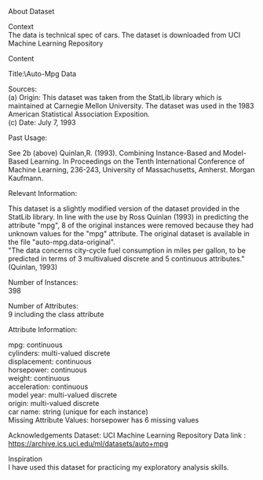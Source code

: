 About Dataset

Context\
The data is technical spec of cars. The dataset is downloaded from UCI Machine Learning Repository

Content

Title:\Auto-Mpg Data

Sources:\
(a) Origin: This dataset was taken from the StatLib library which is
maintained at Carnegie Mellon University. The dataset was
used in the 1983 American Statistical Association Exposition.\
(c) Date: July 7, 1993

Past Usage:

See 2b (above)
Quinlan,R. (1993). Combining Instance-Based and Model-Based Learning.
In Proceedings on the Tenth International Conference of Machine
Learning, 236-243, University of Massachusetts, Amherst. Morgan
Kaufmann.

Relevant Information:

This dataset is a slightly modified version of the dataset provided in
the StatLib library. In line with the use by Ross Quinlan (1993) in
predicting the attribute "mpg", 8 of the original instances were removed
because they had unknown values for the "mpg" attribute. The original
dataset is available in the file "auto-mpg.data-original".\
"The data concerns city-cycle fuel consumption in miles per gallon,
to be predicted in terms of 3 multivalued discrete and 5 continuous
attributes." (Quinlan, 1993)

Number of Instances:\
398

Number of Attributes: \
9 including the class attribute

Attribute Information:

mpg: continuous\
cylinders: multi-valued discrete\
displacement: continuous\
horsepower: continuous\
weight: continuous\
acceleration: continuous\
model year: multi-valued discrete\
origin: multi-valued discrete\
car name: string (unique for each instance)\
Missing Attribute Values: horsepower has 6 missing values

Acknowledgements
Dataset: UCI Machine Learning Repository
Data link : https://archive.ics.uci.edu/ml/datasets/auto+mpg

Inspiration\
I have used this dataset for practicing my exploratory analysis skills.
